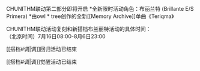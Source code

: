 CHUNITHM联动第二部分即将开启
*全新限时活动角色：布丽兰特 (Brillante E/S Primera)
*由owl * tree创作的全新[[Memory Archive]]单曲《Teriqma》

CHUNITHM联动活动复刻和新搭档布兰丽特活动的具体时间：<br>
（北京时间）7月16日08:00-8月6日23:00

[[搭档#调|调]]回归活动已结束

[[搭档#调|调]]觉醒活动已结束
